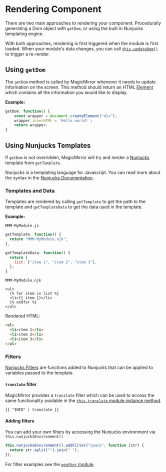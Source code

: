 # Rendering Component

There are two main approaches to rendering your component. Procedurally
generating a Dom object with `getDom`, or using the built in Nunjucks templating
engine.

With both approaches, rendering is first triggered when the module is first
loaded. When your module's data changes, you can call
[`this.updateDom()`](/module-development/core-module-file.md#thisupdatedomsspeed)
to trigger a re-render.

## Using `getDom`

The `getDom` method is called by MagicMirror whenever it needs to update
information on the screen. This method should return an HTML
[Element](https://developer.mozilla.org/en-US/docs/Web/API/Element) which
contains all the information you would like to display.

**Example:**

```js
getDom: function() {
	const wrapper = document.createElement("div");
	wrapper.innerHTML = 'Hello world!';
	return wrapper;
}
```

## Using Nunjucks Templates

If `getDom` is not overridden, MagicMirror will try and render a
[Nunjucks](https://mozilla.github.io/nunjucks/) template from `getTemplate`.

Nunjucks is a templating language for Javascript. You can read more about the
syntax in the
[Nunjucks Documentation](https://mozilla.github.io/nunjucks/templating.html).

### Templates and Data

Templates are rendered by calling `getTemplate` to get the path to the template
and `getTemplateData` to get the data used in the template.

**Example:**

`MMM-MyModule.js`

```js
getTemplate: function() {
  return "MMM-MyModule.njk";
},

getTemplateData: function() {
  return {
    list: ["item 1", "item 2", "item 3"],
  };
}
```

`MMM-MyModule.njk`

```nunjucks
<ul>
  {% for item in list %}
  <li>{{ item }}</li>
  {% endfor %}
</ul>
```

Rendered HTML:

```html
<ul>
  <li>item 1</li>
  <li>item 2</li>
  <li>item 3</li>
</ul>
```

### Filters

[Nunjucks Filters](https://mozilla.github.io/nunjucks/templating.html#filters)
are functions added to Nunjucks that can be applied to variables passed to the
template.

#### `translate` filter

MagicMirror provides a `translate` filter which can be used to access the same
functionality available in the
[`this.translate` module instance method](/module-development/core-module-file.md#thistranslateidentifier).

```nunjucks
{{ "INFO" | translate }}
```

#### Adding filters

You can add your own filters by accessing the Nunjucks environment via
`this.nunjucksEnvironment()`

```js
this.nunjucksEnvironment().addFilter("space", function (str) {
  return str.split("").join(" ");
});
```

For filter examples see the
[`weather` module](https://github.com/MagicMirrorOrg/MagicMirror/blob/master/modules/default/weather/weather.js#L221).
